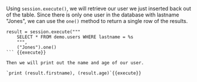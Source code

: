 Using `session.execute()`, we will retrieve our user we just inserted back out of the table. Since there is only one user in the database with lastname "Jones", we can use the `one()` method to return a single row of the results. 

```
result = session.execute("""
    SELECT * FROM demo.users WHERE lastname = %s
    """,
    ("Jones").one()
``` {{execute}}
    
Then we will print out the name and age of our user.    

`print (result.firstname), (result.age)`{{execute}}

    
    


